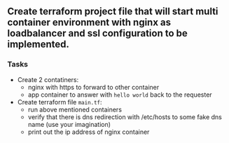 ## Create terraform project file that will start multi container environment with nginx as loadbalancer and ssl configuration to be implemented.

### Tasks

- Create 2 contatiners:
    - nginx with https to forward to other container
    - app container to answer with `hello world` back to the requester
- Create terraform file `main.tf`:
    - run above mentioned containers
    - verify that there is dns redirection with /etc/hosts to some fake dns name (use your imagination)
    - print out the ip address of nginx container
